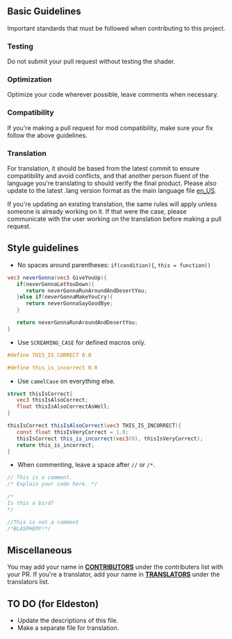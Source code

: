## Basic Guidelines
   Important standards that must be followed when contributing to this project.

### Testing
   Do not submit your pull request without testing the shader.

### Optimization
   Optimize your code wherever possible, leave comments when necessary.

### Compatibility
   If you're making a pull request for mod compatibility, make sure your fix follow the above guidelines.

### Translation
   For translation, it should be based from the latest commit to ensure compatibility and avoid conflicts, and that another person fluent of the language you're translating to should verify the final product. Please also update to the latest .lang version format as the main language file [en_US](/lang/en_US.lang).

   If you're updating an existing translation, the same rules will apply unless someone is already working on it. If that were the case, please communicate with the user working on the translation before making a pull request.
   
## Style guidelines
* No spaces around parentheses: `if(condition){`, `this = function()`
```glsl
vec3 neverGonna(vec3 GiveYouUp){
   if(neverGonnaLetYouDown){
      return neverGonnaRunAroundAndDesertYou;
   }else if(neverGonnaMakeYouCry){
      return neverGonnaSayGoodBye;
   }

   return neverGonnaRunAroundAndDesertYou;
}
```
* Use `SCREAMING_CASE` for defined macros only.
```glsl
#define THIS_IS_CORRECT 0.0

#define this_is_incorrect 0.0
```
* Use `camelCase` on everything else.
```glsl
struct thisIsCorrect{
   vec3 thisIsAlsoCorrect;
   float thisIsAlsoCorrectAsWell;
}

thisIsCorrect thisIsAlsoCorrect(vec3 THIS_IS_INCORRECT){
   const float thisIsVeryCorrect = 1.0;
   thisIsCorrect this_is_incorrect(vec3(0), thisIsVeryCorrect);
   return this_is_incorrect;
}
```
* When commenting, leave a space after `//` or `/*`.
```glsl
// This is a comment.
/* Explain your code here. */

/*
Is this a bird?
*/

//This is not a comment
/*BLASPHEMY!*/
```

## Miscellaneous
   You may add your name in [**CONTRIBUTORS**](CONTRIBUTORS.md) under the contributers list with your PR. If you're a translator, add your name in [**TRANSLATORS**](TRANSLATORS.md) under the translators list.

## TO DO (for Eldeston)
   * Update the descriptions of this file.
   * Make a separate file for translation.
